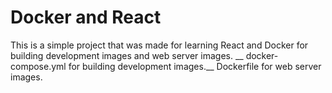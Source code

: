 # Docker and React
This is a simple project that was made for learning React and Docker for building development images and web server images. __
docker-compose.yml for building development images.__
Dockerfile for web server images.
